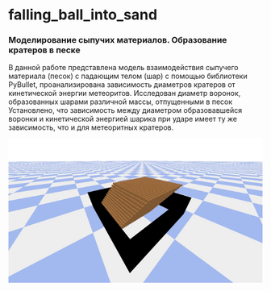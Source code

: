# falling_ball_into_sand
### Моделирование сыпучих материалов. Образование кратеров в песке

В данной работе представлена модель взаимодействия сыпучего материала (песок) с падающим телом (шар) с помощью библиотеки PyBullet, проанализирована зависимость диаметров кратеров от кинетической энергии метеоритов. Исследован диаметр воронок, образованных шарами различной массы, отпущенными в песок 
Установлено, что зависимость между диаметром образовавшейся воронки и кинетической энергией шарика при ударе имеет ту же зависимость, что и для метеоритных кратеров. 

![](GIF.gif)

